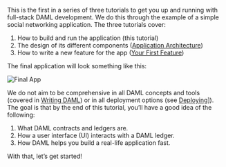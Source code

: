 This is the first in a series of three tutorials to get you up and running with full-stack DAML development. We do this through the example of a simple social networking application. The three tutorials cover:

1. How to build and run the application (this tutorial)
1. The design of its different components ([Application Architecture](https://docs.daml.com/getting-started/app-architecture.html))
1. How to write a new feature for the app ([Your First Feature](https://docs.daml.com/getting-started/first-feature.html))

The final application will look something like this:

![Final App](/daml/courses/getting-started/build-and-run/assets/gsg_better.gif)

We do not aim to be comprehensive in all DAML concepts and tools (covered in [Writing DAML](https://docs.daml.com/daml/intro/0_Intro.html)) or in all deployment options (see [Deploying](https://docs.daml.com/deploy/index.html)]). The goal is that by the end of this tutorial, you’ll have a good idea of the following:

1. What DAML contracts and ledgers are.
1. How a user interface (UI) interacts with a DAML ledger.
1. How DAML helps you build a real-life application fast.

With that, let’s get started!
